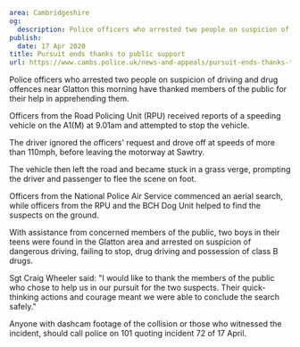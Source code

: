```yaml
area: Cambridgeshire
og:
  description: Police officers who arrested two people on suspicion of driving and drug offences near Glatton this morning have thanked members of the public for their help in apprehending them.
publish:
  date: 17 Apr 2020
title: Pursuit ends thanks to public support
url: https://www.cambs.police.uk/news-and-appeals/pursuit-ends-thanks-to-public-support
```

Police officers who arrested two people on suspicion of driving and drug offences near Glatton this morning have thanked members of the public for their help in apprehending them.

Officers from the Road Policing Unit (RPU) received reports of a speeding vehicle on the A1(M) at 9.01am and attempted to stop the vehicle.

The driver ignored the officers' request and drove off at speeds of more than 110mph, before leaving the motorway at Sawtry.

The vehicle then left the road and became stuck in a grass verge, prompting the driver and passenger to flee the scene on foot.

Officers from the National Police Air Service commenced an aerial search, while officers from the RPU and the BCH Dog Unit helped to find the suspects on the ground.

With assistance from concerned members of the public, two boys in their teens were found in the Glatton area and arrested on suspicion of dangerous driving, failing to stop, drug driving and possession of class B drugs.

Sgt Craig Wheeler said: "I would like to thank the members of the public who chose to help us in our pursuit for the two suspects. Their quick-thinking actions and courage meant we were able to conclude the search safely."

Anyone with dashcam footage of the collision or those who witnessed the incident, should call police on 101 quoting incident 72 of 17 April.
